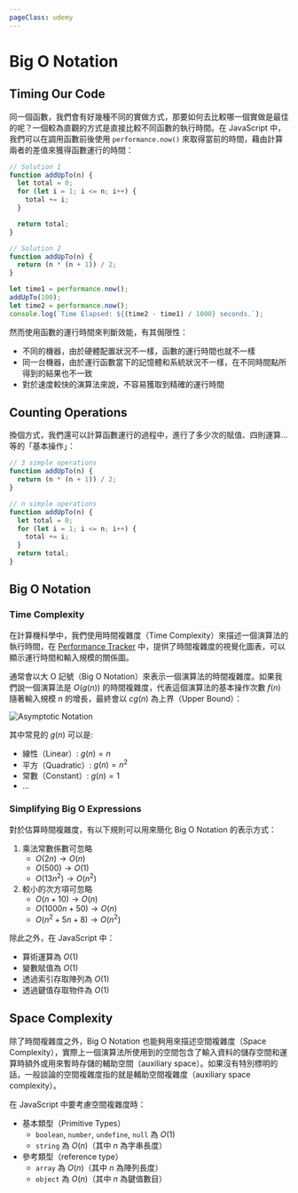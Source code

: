 ```yaml
---
pageClass: udemy
---
```


# Big O Notation

## Timing Our Code

同一個函數，我們會有好幾種不同的實做方式，那要如何去比較哪一個實做是最佳的呢？一個較為直觀的方式是直接比較不同函數的執行時間。在 JavaScript 中，我們可以在調用函數前後使用 `performance.now()` 來取得當前的時間，藉由計算兩者的差值來獲得函數運行的時間：

```javascript
// Solution 1
function addUpTo(n) {
  let total = 0;
  for (let i = 1; i <= n; i++) {
    total += i;
  }

  return total;
}

// Solution 2
function addUpTo(n) {
  return (n * (n + 1)) / 2;
}

let time1 = performance.now();
addUpTo(100);
let time2 = performance.now();
console.log(`Time Elapsed: ${(time2 - time1) / 1000} seconds.`);
```

然而使用函數的運行時間來判斷效能，有其侷限性：

- 不同的機器，由於硬體配置狀況不一樣，函數的運行時間也就不一樣
- 同一台機器，由於運行函數當下的記憶體和系統狀況不一樣，在不同時間點所得到的結果也不一致
- 對於速度較快的演算法來說，不容易獲取到精確的運行時間

## Counting Operations

換個方式，我們還可以計算函數運行的過程中，進行了多少次的賦值、四則運算…等的「基本操作」：

```javascript
// 3 simple operations
function addUpTo(n) {
  return (n * (n + 1)) / 2;
}

// n simple operations
function addUpTo(n) {
  let total = 0;
  for (let i = 1; i <= n; i++) {
    total += i;
  }
  return total;
}
```

## Big O Notation

### Time Complexity

在計算機科學中，我們使用時間複雜度（Time Complexity）來描述一個演算法的執行時間，在 [Performance Tracker](https://rithmschool.github.io/function-timer-demo/) 中，提供了時間複雜度的視覺化圖表，可以顯示運行時間和輸入規模的關係圖。

通常會以大 O 記號（Big O Notation）來表示一個演算法的時間複雜度。如果我們說一個演算法是 $O(g(n))$ 的時間複雜度，代表這個演算法的基本操作次數 $f(n)$ 隨著輸入規模 $n$ 的增長，最終會以 $cg(n)$ 為上界（Upper Bound）：

![Asymptotic Notation](https://user-images.githubusercontent.com/26391143/79453735-a8f09480-801c-11ea-9f05-6ac935155fef.png)

其中常見的 $g(n)$ 可以是:

- 線性（Linear）: $g(n) = n$
- 平方（Quadratic）: $g(n) = n^2$
- 常數（Constant）: $g(n) = 1$
- ...

### Simplifying Big O Expressions

對於估算時間複雜度，有以下規則可以用來簡化 Big O Notation 的表示方式：

1. 乘法常數係數可忽略
   - $O(2n) \rightarrow O(n)$
   - $O(500) \rightarrow O(1)$
   - $O(13n^2) \rightarrow O(n^2)$
2. 較小的次方項可忽略
   - $O(n + 10) \rightarrow O(n)$
   - $O(1000n + 50) \rightarrow O(n)$
   - $O(n^2 + 5n + 8) \rightarrow O(n^2)$

除此之外，在 JavaScript 中：

- 算術運算為 $O(1)$
- 變數賦值為 $O(1)$
- 透過索引存取陣列為 $O(1)$
- 透過鍵值存取物件為 $O(1)$

## Space Complexity

除了時間複雜度之外，Big O Notation 也能夠用來描述空間複雜度（Space Complexity），實際上一個演算法所使用到的空間包含了輸入資料的儲存空間和運算時額外或用來暫時存儲的輔助空間（auxiliary space）。如果沒有特別標明的話，一般談論的空間複雜度指的就是輔助空間複雜度（auxiliary space complexity）。

在 JavaScript 中要考慮空間複雜度時：

- 基本類型（Primitive Types）
  - `boolean`, `number`, `undefine`, `null` 為 $O(1)$
  - `string` 為 $O(n)$（其中 $n$ 為字串長度）
- 參考類型（reference type）
  - `array` 為 $O(n)$（其中 $n$ 為陣列長度）
  - `object` 為 $O(n)$（其中 $n$ 為鍵值數目）
